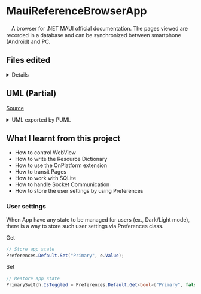 # MauiReferenceBrowserApp

　A browser for .NET MAUI official documentation. The pages viewed are recorded in a database and can be synchronized between smartphone (Android) and PC.

## Files edited
<details>
<summary>Details</summary>
 
 - ReferenceBrowserApp/
     - CustomViews/
         - [SearchItemInfoView.xaml](./ReferenceBrowserApp/CustomViews/SearchItemInfoView.xaml)
         - [SearchItemInfoView.xaml.cs](./ReferenceBrowserApp/CustomViews/SearchItemInfoView.xaml.cs)
     - Data/
         - [ReferenceSearchItemDatabase.cs](./ReferenceBrowserApp/Data/ReferenceSearchItemDatabase.cs)
         - [SearchItemDatabase.cs](./ReferenceBrowserApp/Data/SearchItemDatabase.cs)
     - Models/
         - [ReferenceSite.cs](./ReferenceBrowserApp/Models/ReferenceSite.cs)
         - [SearchHistory.cs](./ReferenceBrowserApp/Models/SearchHistory.cs)
         - [SearchItemInfo.cs](./ReferenceBrowserApp/Models/SearchItemInfo.cs)
         - [SearchUri.cs](./ReferenceBrowserApp/Models/SearchUri.cs)
     - Platforms/
         - Android/
             - [MainActivity.cs](./ReferenceBrowserApp/Platforms/Android/MainActivity.cs)
             - [MainPage.xaml.cs](./ReferenceBrowserApp/Platforms/Android/MainPage.xaml.cs)
             - [NetworkInfoService.cs](./ReferenceBrowserApp/Platforms/Android/NetworkInfoService.cs)
             - [SubPage.xaml.cs](./ReferenceBrowserApp/Platforms/Android/SubPage.xaml.cs)
         - Windows/
             - [MainPage.xaml.cs](./ReferenceBrowserApp/Platforms/Windows/MainPage.xaml.cs)
             - [NetworkInfoService.cs](./ReferenceBrowserApp/Platforms/Windows/NetworkInfoService.cs)
             - [SubPage.xaml.cs](./ReferenceBrowserApp/Platforms/Windows/SubPage.xaml.cs)
     - Services/
         - [DatabaseSyncClientService.cs](./ReferenceBrowserApp/Services/DatabaseSyncClientService.cs)
         - [DatabaseSyncServerService.cs](./ReferenceBrowserApp/Services/DatabaseSyncServerService.cs)
         - [NetworkInfoService.cs](./ReferenceBrowserApp/Services/NetworkInfoService.cs)
     - ViewModels/
         - [SearchItemInfosViewModel.cs](./ReferenceBrowserApp/ViewModels/SearchItemInfosViewModel.cs)
         - [WebViewModel.cs](./ReferenceBrowserApp/ViewModels/WebViewModel.cs)
     - [App.xaml](./ReferenceBrowserApp/App.xaml)
     - [AppShell.xaml.cs](./ReferenceBrowserApp/AppShell.xaml.cs)
     - [Constants.cs](./ReferenceBrowserApp/Constants.cs)
     - [MainPage.xaml](./ReferenceBrowserApp/MainPage.xaml)
     - [MainPage.xaml.cs](./ReferenceBrowserApp/MainPage.xaml.cs)
     - [MauiProgram.cs](./ReferenceBrowserApp/MauiProgram.cs)
     - [SubPage.xaml](./ReferenceBrowserApp/SubPage.xaml)
     - [SubPage.xaml.cs](./ReferenceBrowserApp/SubPage.xaml.cs)
 - uml/
     - [ReferenceBrowser.puml](./uml/ReferenceBrowser.puml)
</details>

## UML (Partial)

[Source](./uml/ReferenceBrowser.puml)

<details>
<summary>UML exported by PUML</summary> 

![UML](./uml/ReferenceBrowser.png)
</details>


## What I learnt from this project

- How to control WebView
- How to write the Resource Dictionary
- How to use the OnPlatform extension
- How to transit Pages
- How to work with SQLite
- How to handle Socket Communication
- How to store the user settings by using Preferences


### User settings

When App have any state to be managed for users (ex., Dark/Light mode), there is a way to store such user settings via Preferences class.

Get
``` csharp
// Store app state
Preferences.Default.Set("Primary", e.Value);
```

Set
``` csharp
// Restore app state
PrimarySwitch.IsToggled = Preferences.Default.Get<bool>("Primary", false);
``` 
